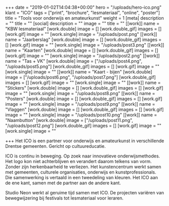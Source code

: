 +++
date = "2019-01-02T14:04:38+00:00"
hero = "/uploads/hero-ico.png"
klant = "ICO"
tags = ["print", "brochure", "lesmateriaal", "online", "poster"]
title = "Tools voor onderwijs en amateurkunst"
weight = 1
[meta]
description = ""
title = ""
[social]
description = ""
image = ""
title = ""
[[work]]
name = "KBW lesmateriaal"
[work.double]
image = []
[work.double_gif]
images = []
[work.gif]
image = ""
[work.single]
image = "/uploads/post.png"
[[work]]
name = "Jaarberslag"
[work.double]
image = []
[work.double_gif]
images = []
[work.gif]
image = ""
[work.single]
image = "/uploads/post3.png"
[[work]]
name = "Kaarten"
[work.double]
image = []
[work.double_gif]
images = []
[work.gif]
image = ""
[work.single]
image = "/uploads/post2.png"
[[work]]
name = "Tas + VK"
[work.double]
image = ["/uploads/post4.png", "/uploads/post5.png"]
[work.double_gif]
images = []
[work.gif]
image = ""
[work.single]
image = ""
[[work]]
name = "Kaart - bijen"
[work.double]
image = ["/uploads/post6.png", "/uploads/post7.png"]
[work.double_gif]
images = []
[work.gif]
image = ""
[work.single]
image = ""
[[work]]
name = "Stickers"
[work.double]
image = []
[work.double_gif]
images = []
[work.gif]
image = ""
[work.single]
image = "/uploads/post8.png"
[[work]]
name = "Posters"
[work.double]
image = []
[work.double_gif]
images = []
[work.gif]
image = ""
[work.single]
image = "/uploads/post9.png"
[[work]]
name = "Vlaggen"
[work.double]
image = []
[work.double_gif]
images = []
[work.gif]
image = ""
[work.single]
image = "/uploads/post10.png"
[[work]]
name = "Naambutton"
[work.double]
image = ["/uploads/post11.png", "/uploads/post12.png"]
[work.double_gif]
images = []
[work.gif]
image = ""
[work.single]
image = ""

+++
Het ICO is een partner voor onderwijs en amateurkunst in verschillende Drentse gemeenten. Gericht op cultuureducatie.

ICO is continu in beweging. Op zoek naar innovatieve onderwijsmethodes. Het logo kon niet achterblijven en verandert daarom telkens van vorm. Zonder zijn herkenbaarheid te verliezen. Het kunstencentrum werkt samen met gemeenten, culturele organisaties, onderwijs en kunstprofessionals. Die samenwerking is vertaald in een tweedeling van kleuren. Het ICO aan de ene kant, samen met de partner aan de andere kant.

Studio Neon werkt al geruime tijd samen met ICO. De projecten variëren van bewegwijzering bij festivals tot lesmateriaal voor leraren.
